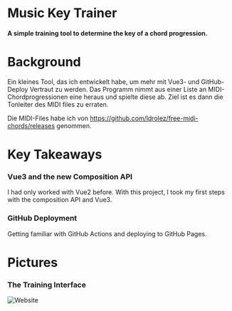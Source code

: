 # Music Key Trainer
#### A simple training tool to determine the key of a chord progression.

# Background

Ein kleines Tool, das ich entwickelt habe, um mehr mit Vue3- und GitHub-Deploy Vertraut zu werden. 
Das Programm nimmt aus einer Liste an MIDI-Chordprogressionen eine heraus und spielte diese ab. Ziel ist es dann die Tonleiter des MIDI files zu erraten.

Die MIDI-Files habe ich von https://github.com/ldrolez/free-midi-chords/releases genommen.

# Key Takeaways
### Vue3 and the new Composition API
I had only worked with Vue2 before. With this project, I took my first steps with the composition API and Vue3.
### GitHub Deployment
Getting familiar with GitHub Actions and deploying to GitHub Pages.

# Pictures

### The Training Interface

![Website](./docs/training.png?raw=true "Website")
